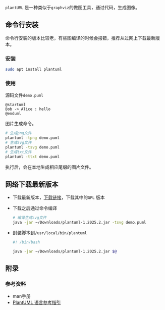 `plantUML` 是一种类似于`graphviz`的做图工具，通过代码，生成图像。



## 命令行安装

命令行安装的版本比较老，有些图编译的时候会报错，推荐从过网上下载最新版本。

### 安装

```bash
sudo apt install plantuml
```



### 使用

源码文件`demo.puml`

```plantuml
@startuml
Bob -> Alice : hello
@enduml
```



图片生成命令。

```bash
# 生成png文件
plantuml -tpng demo.puml
# 生成svg文件
plantuml -tsvg demo.puml
# 生成txt文件
plantuml -ttxt demo.puml
```


执行后，会在本地生成相应尾缀的图片文件。



## 网络下载最新版本

* 下载最新版本，[下载链接](#https://plantuml.com/download)，下载其中的`GPL` 版本

* 下载之后通过命令编译

  ```bash
  # 编译生成svg文件
  java -jar ~/Downloads/plantuml-1.2025.2.jar -tsvg demo.puml
  ```

* 封装脚本到`/usr/local/bin/plantuml`

  ```bash
  #! /bin/bash
  
  java -jar ~/Downloads/plantuml-1.2025.2.jar $@
  ```



## 附录

### 参考资料

* man手册
* [PlantUML 语言参考指引](#https://plantuml.com/en/guide)



